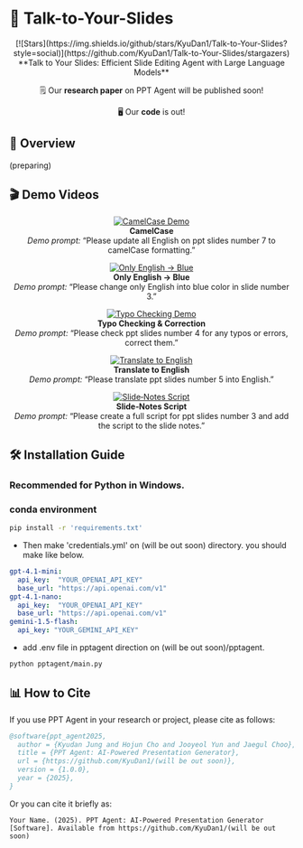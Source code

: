   # 🚀 Talk-to-Your-Slides
  


<div align="center">
[![Stars](https://img.shields.io/github/stars/KyuDan1/Talk-to-Your-Slides?style=social)](https://github.com/KyuDan1/Talk-to-Your-Slides/stargazers)
  **Talk to Your Slides: Efficient Slide Editing Agent with Large Language Models**
  
🗒️ Our **research paper** on PPT Agent will be published soon!

🖥️ Our **code** is out!
</div>

## 📖 Overview
(preparing)

## 🎬 Demo Videos

<div align="center">

[![CamelCase Demo](https://img.youtube.com/vi/9nJ0-yofr7Y/0.jpg)](https://youtu.be/9nJ0-yofr7Y "CamelCase Formatting")  
**CamelCase**  
*Demo prompt:* “Please update all English on ppt slides number 7 to camelCase formatting.”  

[![Only English → Blue](https://img.youtube.com/vi/eVSs6xi-bEs/0.jpg)](https://youtu.be/eVSs6xi-bEs "Only English Blue")  
**Only English → Blue**  
*Demo prompt:* “Please change only English into blue color in slide number 3.”  

[![Typo Checking Demo](https://img.youtube.com/vi/rBIBsnWX3W0/0.jpg)](https://youtu.be/rBIBsnWX3W0 "Typo Checking & Correction")  
**Typo Checking & Correction**  
*Demo prompt:* “Please check ppt slides number 4 for any typos or errors, correct them.”  

[![Translate to English](https://img.youtube.com/vi/GLS_9xh2C-4/0.jpg)](https://youtu.be/GLS_9xh2C-4 "Translate Slides")  
**Translate to English**  
*Demo prompt:* “Please translate ppt slides number 5 into English.”  

[![Slide‑Notes Script](https://img.youtube.com/vi/5vzYd5ov_Cs/0.jpg)](https://youtu.be/5vzYd5ov_Cs "Generate Slide Notes")  
**Slide‑Notes Script**  
*Demo prompt:* “Please create a full script for ppt slides number 3 and add the script to the slide notes.”  

</div>

## 🛠️ Installation Guide
### Recommended for Python in Windows.

### conda environment
```bash
pip install -r 'requirements.txt'
```
- Then make 'credentials.yml' on (will be out soon) directory.
you should make like below.
```yml
gpt-4.1-mini:
  api_key:  "YOUR_OPENAI_API_KEY"
  base_url: "https://api.openai.com/v1"
gpt-4.1-nano:
  api_key:  "YOUR_OPENAI_API_KEY"
  base_url: "https://api.openai.com/v1"
gemini-1.5-flash:
  api_key: "YOUR_GEMINI_API_KEY"
```
- add .env file in pptagent direction on (will be out soon)/pptagent.
```bash
python pptagent/main.py
```

## 📊 How to Cite

If you use PPT Agent in your research or project, please cite as follows:

```bibtex
@software{ppt_agent2025,
  author = {Kyudan Jung and Hojun Cho and Jooyeol Yun and Jaegul Choo},
  title = {PPT Agent: AI-Powered Presentation Generator},
  url = {https://github.com/KyuDan1/(will be out soon)},
  version = {1.0.0},
  year = {2025},
}
```

Or you can cite it briefly as:

```
Your Name. (2025). PPT Agent: AI-Powered Presentation Generator [Software]. Available from https://github.com/KyuDan1/(will be out soon)
```
